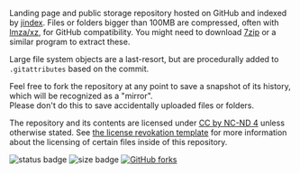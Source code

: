Landing page and public storage repository hosted on GitHub and indexed by [jindex](https://github.com/EthanMcBloxxer/jindex). Files or folders bigger than 100MB are compressed, often with [lmza/xz](https://en.wikipedia.org/wiki/Lempel–Ziv–Markov_chain_algorithm), for GitHub compatibility. You might need to download [7zip](https://www.7-zip.org) or a similar program to extract these. <!-- xz benchmarks at about 90% better then zip or other common formats with 7z ultra compression -->

Large file system objects are a last-resort, but are procedurally added to `.gitattributes` based on the commit.

Feel free to fork the repository at any point to save a snapshot of its history, which will be recognized as a "mirror".  
Please don't do this to save accidentally uploaded files or folders.

The repository and its contents are licensed under [CC by NC-ND 4](https://github.com/EthanMcBloxxer/.public/blob/main/license.md) unless otherwise stated. See [the license revokation template](/license-termination.md) for more information about the licensing of certain files inside of this repository.

![status badge](https://img.shields.io/github/deployments/EthanMcBloxxer/ethanmcbloxxer.github.io/github-pages?label=deployment%20status&style=flat-square) ![size badge](https://img.shields.io/github/repo-size/EthanMcBloxxer/ethanmcbloxxer.github.io?label=size&style=flat-square) [![GitHub forks](https://img.shields.io/github/forks/EthanMcBloxxer/ethanmcbloxxer.github.io?label=mirrors&style=flat-square)](https://github.com/EthanMcBloxxer/ethanmcbloxxer.github.io/network)
